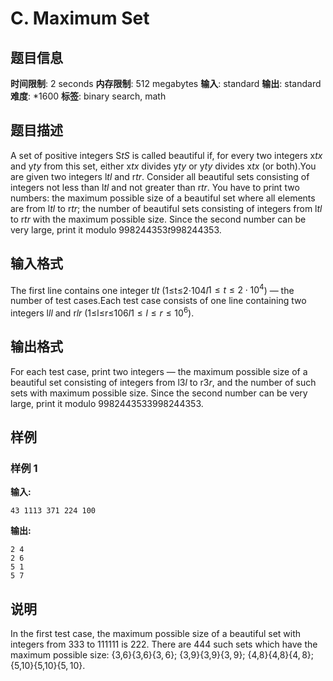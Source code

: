 # C. Maximum Set

## 题目信息

**时间限制**: 2 seconds
**内存限制**: 512 megabytes
**输入**: standard
**输出**: standard
**难度**: *1600
**标签**: binary search, math

## 题目描述

A set of positive integers S$t$$S$ is called beautiful if, for every two integers x$t$$x$ and y$t$$y$ from this set, either x$t$$x$ divides y$t$$y$ or y$t$$y$ divides x$t$$x$ (or both).You are given two integers l$t$$l$ and r$t$$r$. Consider all beautiful sets consisting of integers not less than l$t$$l$ and not greater than r$t$$r$. You have to print two numbers: the maximum possible size of a beautiful set where all elements are from l$t$$l$ to r$t$$r$; the number of beautiful sets consisting of integers from l$t$$l$ to r$t$$r$ with the maximum possible size. Since the second number can be very large, print it modulo 998244353$t$$998244353$.

## 输入格式

The first line contains one integer t$l$$t$ (1≤t≤2⋅104$l$$1 \le t \le 2 \cdot 10^4$) — the number of test cases.Each test case consists of one line containing two integers l$l$$l$ and r$l$$r$ (1≤l≤r≤106$l$$1 \le l \le r \le 10^6$).

## 输出格式

For each test case, print two integers — the maximum possible size of a beautiful set consisting of integers from l$3$$l$ to r$3$$r$, and the number of such sets with maximum possible size. Since the second number can be very large, print it modulo 998244353$3$$998244353$.

## 样例

### 样例 1

**输入:**
```
43 1113 371 224 100
```

**输出:**
```
2 4
2 6
5 1
5 7
```

## 说明

In the first test case, the maximum possible size of a beautiful set with integers from 33$3$ to 1111$11$ is 22$2$. There are 44$4$ such sets which have the maximum possible size: {3,6}{3,6}$\{ 3, 6 \}$; {3,9}{3,9}$\{ 3, 9 \}$; {4,8}{4,8}$\{ 4, 8 \}$; {5,10}{5,10}$\{ 5, 10 \}$.
